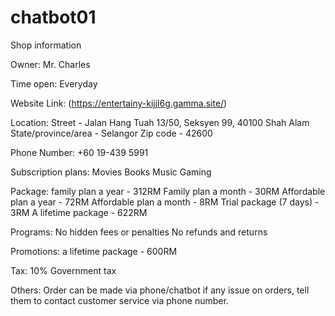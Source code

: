 # chatbot01
Shop information

Owner:
Mr. Charles

Time open:
Everyday 

Website Link:
(https://entertainy-kijjl6g.gamma.site/)

Location:
Street - Jalan Hang Tuah 13/50, Seksyen 99, 40100 Shah Alam
State/province/area - Selangor
Zip code - 42600

Phone Number:
+60 19-439 5991

Subscription plans:
Movies
Books
Music
Gaming

Package:
family plan a year - 312RM
Family plan a month - 30RM
Affordable plan a year - 72RM
Affordable plan a month - 8RM
Trial package (7 days) - 3RM 
A lifetime package - 622RM

Programs:
No hidden fees or penalties
No refunds and returns

Promotions:
a lifetime package - 600RM

Tax:
10% Government tax

Others:
Order can be made via phone/chatbot
if any issue on orders, tell them to contact customer service via phone number.

